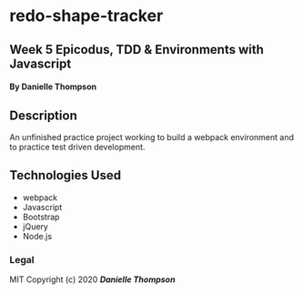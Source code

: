 # redo-shape-tracker

## Week 5 Epicodus, TDD &  Environments with Javascript

#### By Danielle Thompson 

## Description

An unfinished practice project working to build a webpack environment and to practice test driven development. 

## Technologies Used

* webpack
* Javascript
* Bootstrap
* jQuery
* Node.js

### Legal 

MIT Copyright (c) 2020 **_Danielle Thompson_**
